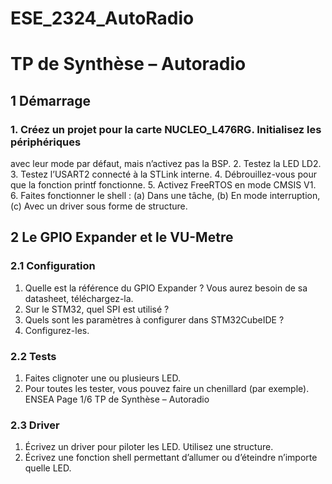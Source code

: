 # ESE_2324_AutoRadio

# TP de Synthèse – Autoradio

## 1 Démarrage
### 1. Créez un projet pour la carte NUCLEO_L476RG. Initialisez les périphériques
avec leur mode par défaut, mais n’activez pas la BSP.
 2. Testez la LED LD2.
 3. Testez l’USART2 connecté à la STLink interne.
 4. Débrouillez-vous pour que la fonction printf fonctionne.
 5. Activez FreeRTOS en mode CMSIS V1.
 6. Faites fonctionner le shell :
(a) Dans une tâche,
(b) En mode interruption,
(c) Avec un driver sous forme de structure.
## 2 Le GPIO Expander et le VU-Metre
### 2.1 Configuration
1. Quelle est la référence du GPIO Expander ? Vous aurez besoin de sa datasheet, téléchargez-la.
2. Sur le STM32, quel SPI est utilisé ?
3. Quels sont les paramètres à configurer dans STM32CubeIDE ?
4. Configurez-les.
### 2.2 Tests
1. Faites clignoter une ou plusieurs LED.
2. Pour toutes les tester, vous pouvez faire un chenillard (par exemple).
ENSEA Page 1/6 TP de Synthèse – Autoradio
### 2.3 Driver
1. Écrivez un driver pour piloter les LED. Utilisez une structure.
2. Écrivez une fonction shell permettant d’allumer ou d’éteindre n’importe
quelle LED.

















